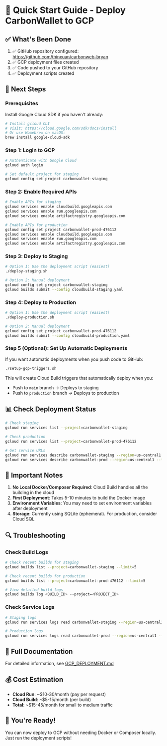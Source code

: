 # 🚀 Quick Start Guide - Deploy CarbonWallet to GCP

## ✅ What's Been Done

1. ✅ GitHub repository configured: https://github.com/thinxuan/carbonweb-bryan
2. ✅ GCP deployment files created
3. ✅ Code pushed to your GitHub repository
4. ✅ Deployment scripts created

## 🎯 Next Steps

### Prerequisites

Install Google Cloud SDK if you haven't already:

```bash
# Install gcloud CLI
# Visit: https://cloud.google.com/sdk/docs/install
# Or use Homebrew on macOS:
brew install google-cloud-sdk
```

### Step 1: Login to GCP

```bash
# Authenticate with Google Cloud
gcloud auth login

# Set default project for staging
gcloud config set project carbonwallet-staging
```

### Step 2: Enable Required APIs

```bash
# Enable APIs for staging
gcloud services enable cloudbuild.googleapis.com
gcloud services enable run.googleapis.com
gcloud services enable artifactregistry.googleapis.com

# Enable APIs for production
gcloud config set project carbonwallet-prod-476112
gcloud services enable cloudbuild.googleapis.com
gcloud services enable run.googleapis.com
gcloud services enable artifactregistry.googleapis.com
```

### Step 3: Deploy to Staging

```bash
# Option 1: Use the deployment script (easiest)
./deploy-staging.sh

# Option 2: Manual deployment
gcloud config set project carbonwallet-staging
gcloud builds submit --config cloudbuild-staging.yaml
```

### Step 4: Deploy to Production

```bash
# Option 1: Use the deployment script (easiest)
./deploy-production.sh

# Option 2: Manual deployment
gcloud config set project carbonwallet-prod-476112
gcloud builds submit --config cloudbuild-production.yaml
```

### Step 5 (Optional): Set Up Automatic Deployments

If you want automatic deployments when you push code to GitHub:

```bash
./setup-gcp-triggers.sh
```

This will create Cloud Build triggers that automatically deploy when you:
- Push to `main` branch → Deploys to staging
- Push to `production` branch → Deploys to production

## 📊 Check Deployment Status

```bash
# Check staging
gcloud run services list --project=carbonwallet-staging

# Check production
gcloud run services list --project=carbonwallet-prod-476112

# Get service URLs
gcloud run services describe carbonwallet-staging --region=us-central1 --format="value(status.url)"
gcloud run services describe carbonwallet-prod --region=us-central1 --format="value(status.url)"
```

## 📝 Important Notes

1. **No Local Docker/Composer Required**: Cloud Build handles all the building in the cloud
2. **First Deployment**: Takes 5-10 minutes to build the Docker image
3. **Environment Variables**: You may need to set environment variables after deployment
4. **Storage**: Currently using SQLite (ephemeral). For production, consider Cloud SQL

## 🔍 Troubleshooting

### Check Build Logs

```bash
# Check recent builds for staging
gcloud builds list --project=carbonwallet-staging --limit=5

# Check recent builds for production
gcloud builds list --project=carbonwallet-prod-476112 --limit=5

# View detailed build logs
gcloud builds log <BUILD_ID> --project=<PROJECT_ID>
```

### Check Service Logs

```bash
# Staging logs
gcloud run services logs read carbonwallet-staging --region=us-central1 --limit=50

# Production logs
gcloud run services logs read carbonwallet-prod --region=us-central1 --limit=50
```

## 📖 Full Documentation

For detailed information, see [GCP_DEPLOYMENT.md](./GCP_DEPLOYMENT.md)

## 💰 Cost Estimation

- **Cloud Run**: ~$10-30/month (pay per request)
- **Cloud Build**: ~$5-15/month (per build)
- **Total**: ~$15-45/month for small to medium traffic

## 🎉 You're Ready!

You can now deploy to GCP without needing Docker or Composer locally. Just run the deployment scripts!

